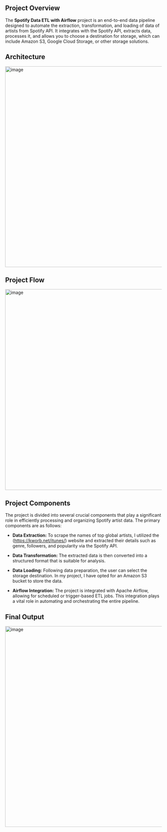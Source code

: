 ## Project Overview

The **Spotify Data ETL with Airflow** project is an end-to-end data pipeline designed to automate the extraction, transformation, and loading of data of artists from Spotify API. It integrates with the Spotify API, extracts data, processes it, and allows you to choose a destination for storage, which can include Amazon S3, Google Cloud Storage, or other storage solutions.

## Architecture

<img width="646" alt="image" src="https://github.com/Surendraprajapat18/airflow_spotify_etl_pipeline/assets/97840357/c7457248-9607-42bb-9f83-687b353f93ed">

## Project Flow 
<img width="646" alt="image" src="https://github.com/Surendraprajapat18/airflow_spotify_etl_pipeline/assets/97840357/64beb9f1-17d9-42cd-96db-f4475826e80b">


## Project Components
The project is divided into several crucial components that play a significant role in efficiently processing and organizing Spotify artist data. The primary components are as follows:

- **Data Extraction:** To scrape the names of top global artists, I utilized the (https://kworb.net/itunes/) website and extracted their details such as genre, followers, and popularity via the Spotify API.

- **Data Transformation:** The extracted data is then converted into a structured format that is suitable for analysis.

- **Data Loading:** Following data preparation, the user can select the storage destination. In my project, I have opted for an Amazon S3 bucket to store the data.

- **Airflow Integration:** The project is integrated with Apache Airflow, allowing for scheduled or trigger-based ETL jobs. This integration plays a vital role in automating and orchestrating the entire pipeline.


## Final Output
<img width="646" alt="image" src="https://github.com/Surendraprajapat18/airflow_spotify_etl_pipeline/assets/97840357/4dc0cb42-c362-418d-aa2e-a9349dea7c13">
